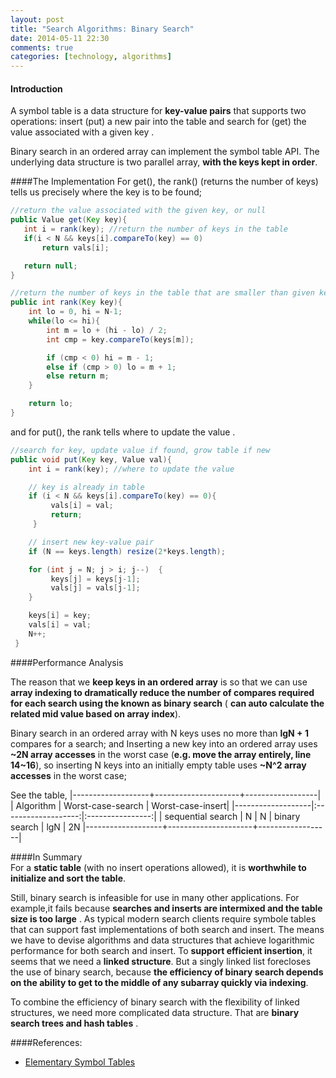 ```yaml
---
layout: post
title: "Search Algorithms: Binary Search"
date: 2014-05-11 22:30
comments: true
categories: [technology, algorithms]
---
```

#### Introduction
A symbol table is a data structure for **key-value pairs** that supports two operations: insert (put) a new pair into the table and search for (get) the value associated with a given key .

Binary search in an ordered array can implement the symbol table API. The underlying data structure is two parallel array, **with the keys kept in order**.

####The Implementation
For get(), the rank() (returns the number of keys) tells us precisely where the key is to be found;

~~~ java
//return the value associated with the given key, or null
public Value get(Key key){
   int i = rank(key); //return the number of keys in the table
   if(i < N && keys[i].compareTo(key) == 0)
       return vals[i];

   return null;
}
~~~

~~~ java
//return the number of keys in the table that are smaller than given key
public int rank(Key key){
    int lo = 0, hi = N-1;
    while(lo <= hi){
        int m = lo + (hi - lo) / 2;
        int cmp = key.compareTo(keys[m]);

        if (cmp < 0) hi = m - 1;
        else if (cmp > 0) lo = m + 1;
        else return m;
    }

    return lo;
}
~~~

and for put(), the rank tells where to update the value .

~~~ java
//search for key, update value if found, grow table if new
public void put(Key key, Value val){
    int i = rank(key); //where to update the value

    // key is already in table
    if (i < N && keys[i].compareTo(key) == 0){
         vals[i] = val;
         return;
     }

    // insert new key-value pair
    if (N == keys.length) resize(2*keys.length);

    for (int j = N; j > i; j--)  {
         keys[j] = keys[j-1];
         vals[j] = vals[j-1];
    }

    keys[i] = key;
    vals[i] = val;
    N++;
 }
~~~

####Performance Analysis

The reason that we **keep keys in an ordered array** is so that we can use **array indexing to dramatically reduce the number of compares required for each search using the known as binary search** ( **can auto calculate the related mid value based on array index**).  

Binary search in an ordered array with N keys uses no more than **lgN + 1** compares for a search; and Inserting a new key into an ordered array uses **~2N array accesses** in the worst case (**e.g. move the array entirely, line 14~16**), so inserting N keys into an initially empty table uses **~N^2 array accesses** in the worst case;

See the table,
   |-------------------+---------------------+------------------|
   | Algorithm         | Worst-case-search   | Worst-case-insert|
   |-------------------|:-------------------:|:----------------:|
   | sequential search |  N                  |     N
   | binary search     |  lgN                |    2N
   |-------------------+---------------------+------------------|

####In Summary  
For a **static table** (with no insert operations allowed), it is **worthwhile to initialize and sort the table**.

Still, binary search is infeasible for use in many other applications. For example,it fails because **searches and inserts are intermixed and the table size is too large** . As typical modern search clients require symbole tables that can support fast implementations of both search and insert. The means we have to devise algorithms and data structures that achieve logarithmic performance for both search and insert. To **support efficient insertion**, it seems that we need a **linked structure**. But a singly linked list forecloses the use of binary search, because **the efficiency of binary search depends on the ability to get to the middle of any subarray quickly via indexing**.

To combine the efficiency of binary search with the flexibility of linked structures, we need more complicated data structure. That are **binary search trees and hash tables** .

####References:  
  - [Elementary Symbol Tables](http://algs4.cs.princeton.edu/31elementary/)

